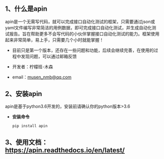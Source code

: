#
##  1、什么是apin

apin是一个无需写代码，就可以完成接口自动化测试的框架，只需要通过json或yaml文件编写非常简洁的用例数据，即可完成接口自动化测试，并生成自动化测试报告。旨在帮助更多不会写代码的小伙伴掌握接口自动化测试的能力。框架使用起来非常简单，易上手，只需要几个小时就能掌握！


- 目前只是第一个版本，还存在一些问题和功能，后续会继续完善，在使用的过程中发现问题，可以通过邮箱反馈

- 开发者：柠檬班-木森
- email：musen_nmb@qq.com
## 2、安装apin

apin是基于python3.6开发的，安装前请确认你的python版本>3.6

- **安装命令**

    `
    pip install apin
    `
    
## 3、使用文档：https://apin.readthedocs.io/en/latest/